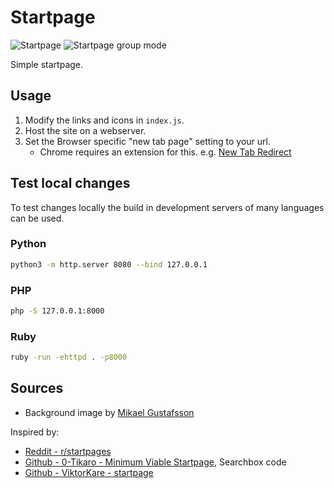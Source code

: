 # Startpage

![Startpage](https://raw.githubusercontent.com/spech66/startpage/master/docs/screenshot.png "Startpage")
![Startpage group mode](https://raw.githubusercontent.com/spech66/startpage/master/docs/screenshot2.png "Startpage group mode")

Simple startpage.

## Usage

1. Modify the links and icons in `index.js`.
2. Host the site on a webserver.
3. Set the Browser specific "new tab page" setting to your url.
   * Chrome requires an extension for this. e.g. [New Tab Redirect](https://chrome.google.com/webstore/detail/new-tab-redirect/icpgjfneehieebagbmdbhnlpiopdcmna)

## Test local changes

To test changes locally the build in development servers of many languages can be used.

### Python

```bash
python3 -m http.server 8080 --bind 127.0.0.1
```

### PHP

```bash
php -S 127.0.0.1:8000
```

### Ruby

```bash
ruby -run -ehttpd . -p8000
```

## Sources

* Background image by [Mikael Gustafsson](https://www.artstation.com/artwork/Y2Wew)

Inspired by:

* [Reddit - r/startpages](https://www.reddit.com/r/startpages/)
* [Github - 0-Tikaro - Minimum Viable Startpage](https://github.com/0-Tikaro/minimum-viable-startpage), Searchbox code
* [Github - ViktorKare - startpage](https://github.com/ViktorKare/startpage)
